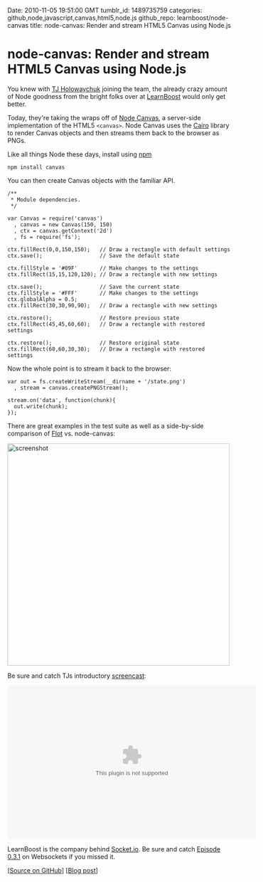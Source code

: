 Date: 2010-11-05 19:51:00 GMT
tumblr_id: 1489735759
categories: github,node,javascript,canvas,html5,node.js
github_repo: learnboost/node-canvas
title: node-canvas: Render and stream HTML5 Canvas using Node.js

# node-canvas: Render and stream HTML5 Canvas using Node.js

You knew with [TJ Holowaychuk](http://tjholowaychuk.com/) joining the team, the already crazy amount of Node goodness from the bright folks over at [LearnBoost](http://learnboost.com) would only get better.

Today, they're taking the wraps off of [Node Canvas](https://github.com/learnboost/node-canvas), a server-side implementation of the HTML5 `<canvas>`. Node Canvas uses the [Cairo](http://cairographics.org/) library to render Canvas objects and then streams them back to the browser as PNGs.

Like all things Node these days, install using [npm](http://npmjs.org)

    npm install canvas

You can then create Canvas objects with the familiar API.


    /**
     * Module dependencies.
     */

    var Canvas = require('canvas')
      , canvas = new Canvas(150, 150)
      , ctx = canvas.getContext('2d')
      , fs = require('fs');

    ctx.fillRect(0,0,150,150);   // Draw a rectangle with default settings
    ctx.save();                  // Save the default state

    ctx.fillStyle = '#09F'       // Make changes to the settings
    ctx.fillRect(15,15,120,120); // Draw a rectangle with new settings

    ctx.save();                  // Save the current state
    ctx.fillStyle = '#FFF'       // Make changes to the settings
    ctx.globalAlpha = 0.5;    
    ctx.fillRect(30,30,90,90);   // Draw a rectangle with new settings

    ctx.restore();               // Restore previous state
    ctx.fillRect(45,45,60,60);   // Draw a rectangle with restored settings

    ctx.restore();               // Restore original state
    ctx.fillRect(60,60,30,30);   // Draw a rectangle with restored settings

Now the whole point is to stream it back to the browser:

    var out = fs.createWriteStream(__dirname + '/state.png')
      , stream = canvas.createPNGStream();

    stream.on('data', function(chunk){
      out.write(chunk);
    });

There are great examples in the test suite as well as a side-by-side comparison of [Flot](http://code.google.com/p/flot/) vs. node-canvas:

<img src="http://img.skitch.com/20101104-qc17pw415siacm947pcfnrften.png" width="500" alt="screenshot" />

Be sure and catch TJs introductory [screencast](http://screenr.com/CTk):



<object classid='clsid:d27cdb6e-ae6d-11cf-96b8-444553540000' codebase='http://download.macromedia.com/pub/shockwave/cabs/flash/swflash.cab#version=9,0,115,0' width='560' height='345'><param name='movie' value='http://screenr.com/Content/assets/screenr_1116090935.swf' /><param name='flashvars' value='i=126869' /><param name='allowFullScreen' value='true' /><embed src='http://screenr.com/Content/assets/screenr_1116090935.swf' flashvars='i=126869' allowFullScreen='true' width='560' height='345' pluginspage='http://www.macromedia.com/go/getflashplayer'></embed></object>

LearnBoost is the company behind [Socket.io](http://socket.io). Be sure and catch [Episode 0.3.1](http://thechangelog.com/post/927103350/episode-0-3-1-websockets) on Websockets if you missed it.

[[Source on GitHub](http://github.com/learnboost/node-canvas)] [[Blog post](http://www.learnboost.com/introducing-node-canvas-server-side-html5-canvas-api/)]
